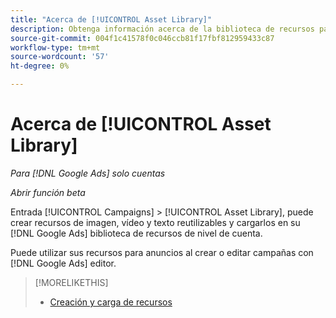 ```yaml
---
title: "Acerca de [!UICONTROL Asset Library]"
description: Obtenga información acerca de la biblioteca de recursos para los recursos de publicidad.
source-git-commit: 004f1c41578f0c046ccb81f17fbf812959433c87
workflow-type: tm+mt
source-wordcount: '57'
ht-degree: 0%

---
```


# Acerca de [!UICONTROL Asset Library]

<!-- Combine with "Create" page into one page? -->

*Para [!DNL Google Ads] solo cuentas*

*Abrir función beta*

Entrada [!UICONTROL Campaigns] > [!UICONTROL Asset Library], puede crear recursos de imagen, vídeo y texto reutilizables y cargarlos en su [!DNL Google Ads] biblioteca de recursos de nivel de cuenta.

Puede utilizar sus recursos para anuncios al crear o editar campañas con [!DNL Google Ads] editor.

>[!MORELIKETHIS]
>
>* [Creación y carga de recursos](/help/search-social-commerce/campaign-management/asset-library/asset-create.md)
